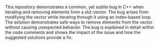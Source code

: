 This repository demonstrates a common, yet subtle bug in C++ when iterating and removing elements from a std::vector. The bug arises from modifying the vector while iterating through it using an index-based loop.  The solution demonstrates safe ways to remove elements from the vector without causing unexpected behavior.  The bug is explained in detail within the code comments and shows the impact of the issue and how the suggested solutions provide a fix. 